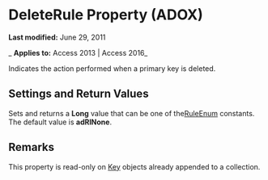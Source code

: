 
# DeleteRule Property (ADOX)

 **Last modified:** June 29, 2011

 _ **Applies to:** Access 2013 | Access 2016_



Indicates the action performed when a primary key is deleted.

## Settings and Return Values

Sets and returns a  **Long** value that can be one of the[RuleEnum](5b59f202-315b-09b7-8505-9ac08ceccb3d.md) constants. The default value is **adRINone**.


## Remarks

This property is read-only on [Key](727198ec-57d2-7766-790c-370beb931de6.md) objects already appended to a collection.

